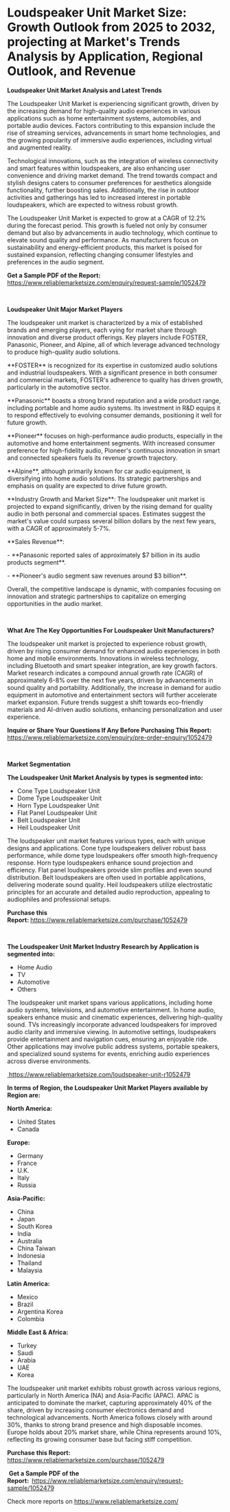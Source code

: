 <p><h1>Loudspeaker Unit Market Size: Growth Outlook from 2025 to 2032, projecting at Market's Trends Analysis by Application, Regional Outlook, and Revenue</h1></p><p><strong>Loudspeaker Unit Market Analysis and Latest Trends</strong></p>
<p><p>The Loudspeaker Unit Market is experiencing significant growth, driven by the increasing demand for high-quality audio experiences in various applications such as home entertainment systems, automobiles, and portable audio devices. Factors contributing to this expansion include the rise of streaming services, advancements in smart home technologies, and the growing popularity of immersive audio experiences, including virtual and augmented reality.</p><p>Technological innovations, such as the integration of wireless connectivity and smart features within loudspeakers, are also enhancing user convenience and driving market demand. The trend towards compact and stylish designs caters to consumer preferences for aesthetics alongside functionality, further boosting sales. Additionally, the rise in outdoor activities and gatherings has led to increased interest in portable loudspeakers, which are expected to witness robust growth.</p><p>The Loudspeaker Unit Market is expected to grow at a CAGR of 12.2% during the forecast period. This growth is fueled not only by consumer demand but also by advancements in audio technology, which continue to elevate sound quality and performance. As manufacturers focus on sustainability and energy-efficient products, this market is poised for sustained expansion, reflecting changing consumer lifestyles and preferences in the audio segment.</p></p>
<p><strong>Get a Sample PDF of the Report:&nbsp;</strong> <a href="https://www.reliablemarketsize.com/enquiry/request-sample/1052479?utm_campaign=2744&utm_medium=2&utm_source=Github&utm_content=ia&utm_term=08042025&utm_id=loudspeaker-unit">https://www.reliablemarketsize.com/enquiry/request-sample/1052479</a></p>
<p>&nbsp;</p>
<p><strong>Loudspeaker Unit Major Market Players</strong></p>
<p><p>The loudspeaker unit market is characterized by a mix of established brands and emerging players, each vying for market share through innovation and diverse product offerings. Key players include FOSTER, Panasonic, Pioneer, and Alpine, all of which leverage advanced technology to produce high-quality audio solutions.</p><p>**FOSTER** is recognized for its expertise in customized audio solutions and industrial loudspeakers. With a significant presence in both consumer and commercial markets, FOSTER's adherence to quality has driven growth, particularly in the automotive sector. </p><p>**Panasonic** boasts a strong brand reputation and a wide product range, including portable and home audio systems. Its investment in R&D equips it to respond effectively to evolving consumer demands, positioning it well for future growth.</p><p>**Pioneer** focuses on high-performance audio products, especially in the automotive and home entertainment segments. With increased consumer preference for high-fidelity audio, Pioneer's continuous innovation in smart and connected speakers fuels its revenue growth trajectory.</p><p>**Alpine**, although primarily known for car audio equipment, is diversifying into home audio solutions. Its strategic partnerships and emphasis on quality are expected to drive future growth.</p><p>**Industry Growth and Market Size**: The loudspeaker unit market is projected to expand significantly, driven by the rising demand for quality audio in both personal and commercial spaces. Estimates suggest the market's value could surpass several billion dollars by the next few years, with a CAGR of approximately 5-7%.</p><p>**Sales Revenue**: </p><p>- **Panasonic reported sales of approximately $7 billion in its audio products segment**. </p><p>- **Pioneer's audio segment saw revenues around $3 billion**.</p><p>Overall, the competitive landscape is dynamic, with companies focusing on innovation and strategic partnerships to capitalize on emerging opportunities in the audio market.</p></p>
<p>&nbsp;</p>
<p><strong>What Are The Key Opportunities For Loudspeaker Unit Manufacturers?</strong></p>
<p><p>The loudspeaker unit market is projected to experience robust growth, driven by rising consumer demand for enhanced audio experiences in both home and mobile environments. Innovations in wireless technology, including Bluetooth and smart speaker integration, are key growth factors. Market research indicates a compound annual growth rate (CAGR) of approximately 6-8% over the next five years, driven by advancements in sound quality and portability. Additionally, the increase in demand for audio equipment in automotive and entertainment sectors will further accelerate market expansion. Future trends suggest a shift towards eco-friendly materials and AI-driven audio solutions, enhancing personalization and user experience.</p></p>
<p><strong>Inquire or Share Your Questions If Any Before Purchasing This Report:</strong> <a href="https://www.reliablemarketsize.com/enquiry/pre-order-enquiry/1052479?utm_campaign=2744&utm_medium=2&utm_source=Github&utm_content=ia&utm_term=08042025&utm_id=loudspeaker-unit">https://www.reliablemarketsize.com/enquiry/pre-order-enquiry/1052479</a></p>
<p>&nbsp;</p>
<p><strong>Market Segmentation</strong></p>
<p><strong>The Loudspeaker Unit Market Analysis by types is segmented into:</strong></p>
<p><ul><li>Cone Type Loudspeaker Unit</li><li>Dome Type Loudspeaker Unit</li><li>Horn Type Loudspeaker Unit</li><li>Flat Panel Loudspeaker Unit</li><li>Belt Loudspeaker Unit</li><li>Heil Loudspeaker Unit</li></ul></p>
<p><p>The loudspeaker unit market features various types, each with unique designs and applications. Cone type loudspeakers deliver robust bass performance, while dome type loudspeakers offer smooth high-frequency response. Horn type loudspeakers enhance sound projection and efficiency. Flat panel loudspeakers provide slim profiles and even sound distribution. Belt loudspeakers are often used in portable applications, delivering moderate sound quality. Heil loudspeakers utilize electrostatic principles for an accurate and detailed audio reproduction, appealing to audiophiles and professional setups.</p></p>
<p><strong>Purchase this Report:&nbsp;</strong><a href="https://www.reliablemarketsize.com/purchase/1052479?utm_campaign=2744&utm_medium=2&utm_source=Github&utm_content=ia&utm_term=08042025&utm_id=loudspeaker-unit">https://www.reliablemarketsize.com/purchase/1052479</a></p>
<p>&nbsp;</p>
<p><strong>The Loudspeaker Unit Market Industry Research by Application is segmented into:</strong></p>
<p><ul><li>Home Audio</li><li>TV</li><li>Automotive</li><li>Others</li></ul></p>
<p><p>The loudspeaker unit market spans various applications, including home audio systems, televisions, and automotive entertainment. In home audio, speakers enhance music and cinematic experiences, delivering high-quality sound. TVs increasingly incorporate advanced loudspeakers for improved audio clarity and immersive viewing. In automotive settings, loudspeakers provide entertainment and navigation cues, ensuring an enjoyable ride. Other applications may involve public address systems, portable speakers, and specialized sound systems for events, enriching audio experiences across diverse environments.</p></p>
<p><a href="https://www.reliablemarketsize.com/loudspeaker-unit-r1052479?utm_campaign=2744&utm_medium=2&utm_source=Github&utm_content=ia&utm_term=08042025&utm_id=loudspeaker-unit">&nbsp;https://www.reliablemarketsize.com/loudspeaker-unit-r1052479</a></p>
<p><strong>In terms of Region, the Loudspeaker Unit Market Players available by Region are:</strong></p>
<p>
    <p> <strong> North America: </strong>
        <ul>
            <li>United States</li>
            <li>Canada</li>
        </ul>
        </p> 
    <p> <strong> Europe: </strong>
        <ul>
            <li>Germany</li>
            <li>France</li>
            <li>U.K.</li>
            <li>Italy</li>
            <li>Russia</li>
        </ul>
        </p> 
    <p> <strong> Asia-Pacific: </strong>
        <ul>
            <li>China</li>
            <li>Japan</li>
            <li>South Korea</li>
            <li>India</li>
            <li>Australia</li>
            <li>China Taiwan</li>
            <li>Indonesia</li>
            <li>Thailand</li>
            <li>Malaysia</li>
        </ul>
        </p> 
    <p> <strong> Latin America: </strong>
        <ul>
            <li>Mexico</li>
            <li>Brazil</li>
            <li>Argentina Korea</li>
            <li>Colombia</li>
        </ul>
        </p> 
    <p> <strong> Middle East & Africa: </strong>
        <ul>
            <li>Turkey</li>
            <li>Saudi</li>
            <li>Arabia</li>
            <li>UAE</li>
            <li>Korea</li>
        </ul>
    </p>
    </p>
<p><p>The loudspeaker unit market exhibits robust growth across various regions, particularly in North America (NA) and Asia-Pacific (APAC). APAC is anticipated to dominate the market, capturing approximately 40% of the share, driven by increasing consumer electronics demand and technological advancements. North America follows closely with around 30%, thanks to strong brand presence and high disposable incomes. Europe holds about 20% market share, while China represents around 10%, reflecting its growing consumer base but facing stiff competition.</p></p>
<p><strong>Purchase this Report: </strong><a href="https://www.reliablemarketsize.com/purchase/1052479?utm_campaign=2744&utm_medium=2&utm_source=Github&utm_content=ia&utm_term=08042025&utm_id=loudspeaker-unit">https://www.reliablemarketsize.com/purchase/1052479</a></p>
<p>&nbsp;<strong>Get a Sample PDF of the Report:&nbsp;&nbsp;</strong><a href="https://www.reliablemarketsize.com/enquiry/request-sample/1052479?utm_campaign=2744&utm_medium=2&utm_source=Github&utm_content=ia&utm_term=08042025&utm_id=loudspeaker-unit">https://www.reliablemarketsize.com/enquiry/request-sample/1052479</a></p>
<p><strong></strong></p>
<p>Check more reports on <a href="https://www.reliablemarketsize.com/?utm_campaign=2744&utm_medium=2&utm_source=Github&utm_content=ia&utm_term=08042025&utm_id=loudspeaker-unit">https://www.reliablemarketsize.com/</a></p>